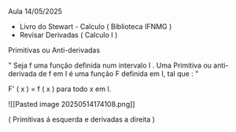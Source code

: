 Aula 14/05/2025 

*  Livro do Stewart - Calculo ( Biblioteca IFNMG )
* Revisar Derivadas ( Calculo I )

Primitivas ou Anti-derivadas

" Seja  f uma função definida num intervalo I . Uma Primitiva  ou anti-derivada de f em I  é uma função F definida em I, tal que : "

F' ( x ) = f ( x ) para todo x em I.  


![[Pasted image 20250514174108.png]]

( Primitivas á esquerda e derivadas a direita )